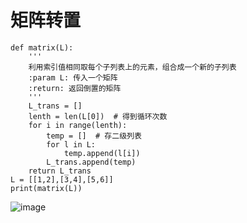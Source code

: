 # 矩阵转置
```
def matrix(L):
    '''
    利用索引值相同取每个子列表上的元素，组合成一个新的子列表
    :param L: 传入一个矩阵
    :return: 返回倒置的矩阵
    '''
    L_trans = []
    lenth = len(L[0])  # 得到循环次数
    for i in range(lenth):
        temp = []  # 存二级列表
        for l in L:
            temp.append(l[i])
        L_trans.append(temp)
    return L_trans
L = [[1,2],[3,4],[5,6]]
print(matrix(L))
```
![image](https://github.com/wubaozhen/You-are-Pythonista/blob/master/Homework/wbz/lz_episode_02/02_02.PNG)
